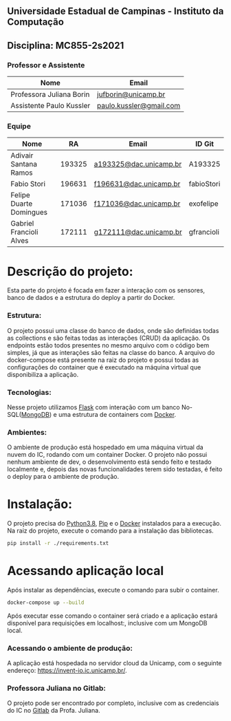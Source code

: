 ## Universidade Estadual de Campinas - Instituto da Computação

## Disciplina: MC855-2s2021

### Professor e Assistente

| Nome                     | Email                   |
| ------------------------ | ------------------------|
| Professora Juliana Borin | jufborin@unicamp.br     |
| Assistente Paulo Kussler | paulo.kussler@gmail.com |


### Equipe

| Nome                         | RA               | Email                  | ID Git                |
| ---------------------------- | ---------------- | ---------------------- |---------------------- |
| Adivair Santana Ramos        | 193325           | a193325@dac.unicamp.br | A193325               |
| Fabio Stori                  | 196631           | f196631@dac.unicamp.br | fabioStori            |
| Felipe Duarte Domingues      | 171036           | f171036@dac.unicamp.br | exofelipe             |
| Gabriel Francioli Alves      | 172111           | g172111@dac.unicamp.br | gfrancioli            |

# Descrição do projeto:
Esta parte do projeto é focada em fazer a interação com os sensores, banco de dados e a estrutura do deploy a partir do Docker. 

### Estrutura:
O projeto possui uma classe do banco de dados, onde são definidas todas as collections e são feitas todas as interações (CRUD) da aplicação.
Os endpoints estão todos presentes no mesmo arquivo com o código bem simples, já que as interações são feitas na classe do banco.
A arquivo do docker-compose está presente na raiz do projeto e possui todas as configurações do container que é executado na máquina virtual que disponibiliza a aplicação. 

### Tecnologias:
Nesse projeto utilizamos [Flask](https://flask.palletsprojects.com/en/2.0.x/) com interação com um banco No-SQL([MongoDB](https://www.mongodb.com/)) e uma estrutura de containers com [Docker](https://www.docker.com/).

### Ambientes: 
O ambiente de produção está hospedado em uma máquina virtual da nuvem do IC, rodando com um container Docker. 
O projeto não possui nenhum ambiente de dev, o desenvolvimento está sendo feito e testado localmente e, depois das novas funcionalidades terem sido testadas, é feito o deploy para o ambiente de produção.

# Instalação:
O projeto precisa do [Python3.8](https://www.python.org/downloads/release/python-380/), [Pip](https://pip.pypa.io/en/stable/installation/) e o [Docker](https://www.docker.com/) instalados para a execução.
Na raiz do projeto, execute o comando para a instalação das bibliotecas.
```sh
pip install -r ./requirements.txt
```

# Acessando aplicação local
Após instalar as dependências, execute o comando para subir o container.
```sh
docker-compose up --build
```
Após executar esse comando o container será criado e a aplicação estará disponível para requisições em localhost:<porta-selecionada>, inclusive com um MongoDB local.

### Acessando o ambiente de produção:
A aplicação está hospedada no servidor cloud da Unicamp, com o seguinte endereço: https://invent-io.ic.unicamp.br/.

### Professora Juliana no Gitlab:
O projeto pode ser encontrado por completo, inclusive com as credenciais do IC no [Gitlab](link) da Profa. Juliana.
